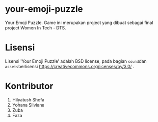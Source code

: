 # your-emoji-puzzle
Your Emoji Puzzle. Game ini merupakan project yang dibuat sebagai final project Women In Tech - DTS. 


# Lisensi
Lisensi 'Your Emoji Puzzle' adalah BSD license, pada bagian `sound`dan `assets`berlisensi https://creativecommons.org/licenses/by/3.0/ .

# Kontributor
1. Hilyatush Shofa
2. Yohana Silviana
3. Zuba 
4. Faza 



